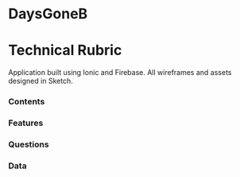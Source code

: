 # DaysGoneB


# Technical Rubric

Application built using Ionic and Firebase. All wireframes and assets designed in Sketch. 

### Contents

### Features

### Questions

### Data
